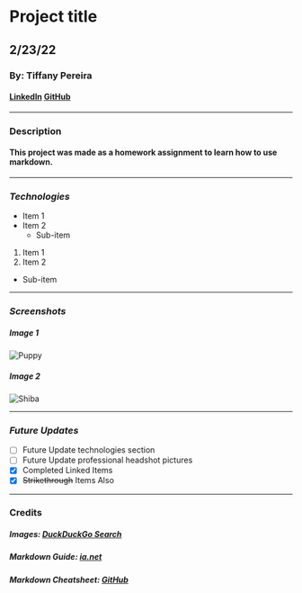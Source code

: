 # Project title
## 2/23/22
### By: Tiffany Pereira

#### [LinkedIn](https://www.linkedin.com/in/tiffanympereira/) [GitHub](https://github.com/tiffpereira)
***

### **Description**
#### This project was made as a homework assignment to learn how to use markdown.
***

### ***Technologies*** 
* Item 1
* Item 2
  * Sub-item

1. Item 1
2. Item 2
  * Sub-item
***

### ***Screenshots***

##### ***Image 1***
![Puppy](https://external-content.duckduckgo.com/iu/?u=https%3A%2F%2Ftse1.mm.bing.net%2Fth%3Fid%3DOIP.Ai-_9tnV52UntPfT8qJjbgHaFj%26pid%3DApi%26h%3D160&f=1)

##### ***Image 2***
![Shiba](https://external-content.duckduckgo.com/iu/?u=https%3A%2F%2Ftse1.mm.bing.net%2Fth%3Fid%3DOIP.l1afCUUIR96CbFF-7XHj5wHaD4%26pid%3DApi%26h%3D160&f=1)
***

### ***Future Updates***
- [ ] Future Update technologies section
- [ ] Future Update professional headshot pictures
- [x] Completed Linked Items
- [x] ~~Strikethrough~~ Items Also
***

### **Credits**

##### Images: [DuckDuckGo Search](http://www.duckduckgo.com)
##### Markdown Guide: [ia.net](https://ia.net/writer/support/general/markdown-guide)
##### Markdown Cheatsheet: [GitHub](https://guides.github.com/pdfs/markdown-cheatsheet-online.pdf)